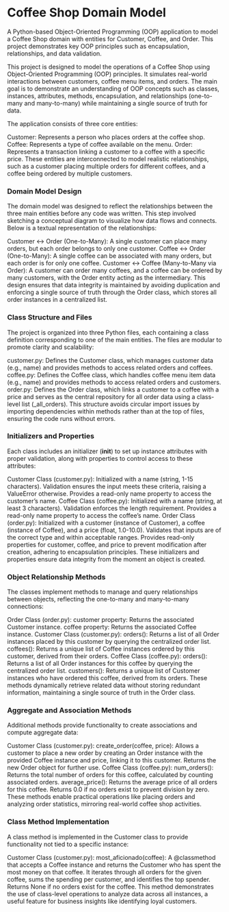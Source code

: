 # Coffee Shop Domain Model

A Python-based Object-Oriented Programming (OOP) application to model a Coffee Shop domain with entities for Customer, Coffee, and Order. This project demonstrates key OOP principles such as encapsulation, relationships, and data validation.


This project is designed to model the operations of a Coffee Shop using Object-Oriented Programming (OOP) principles. It simulates real-world interactions between customers, coffee menu items, and orders. The main goal is to demonstrate an understanding of OOP concepts such as classes, instances, attributes, methods, encapsulation, and relationships (one-to-many and many-to-many) while maintaining a single source of truth for data.

The application consists of three core entities:

Customer: Represents a person who places orders at the coffee shop.
Coffee: Represents a type of coffee available on the menu.
Order: Represents a transaction linking a customer to a coffee with a specific price.
These entities are interconnected to model realistic relationships, such as a customer placing multiple orders for different coffees, and a coffee being ordered by multiple customers.

### Domain Model Design
The domain model was designed to reflect the relationships between the three main entities before any code was written. This step involved sketching a conceptual diagram to visualize how data flows and connects. Below is a textual representation of the relationships:

Customer ↔ Order (One-to-Many): A single customer can place many orders, but each order belongs to only one customer.
Coffee ↔ Order (One-to-Many): A single coffee can be associated with many orders, but each order is for only one coffee.
Customer ↔ Coffee (Many-to-Many via Order): A customer can order many coffees, and a coffee can be ordered by many customers, with the Order entity acting as the intermediary.
This design ensures that data integrity is maintained by avoiding duplication and enforcing a single source of truth through the Order class, which stores all order instances in a centralized list.

### Class Structure and Files
The project is organized into three Python files, each containing a class definition corresponding to one of the main entities. The files are modular to promote clarity and scalability:

customer.py: Defines the Customer class, which manages customer data (e.g., name) and provides methods to access related orders and coffees.
coffee.py: Defines the Coffee class, which handles coffee menu item data (e.g., name) and provides methods to access related orders and customers.
order.py: Defines the Order class, which links a customer to a coffee with a price and serves as the central repository for all order data using a class-level list (_all_orders).
This structure avoids circular import issues by importing dependencies within methods rather than at the top of files, ensuring the code runs without errors.

### Initializers and Properties
Each class includes an initializer (__init__) to set up instance attributes with proper validation, along with properties to control access to these attributes:

Customer Class (customer.py):
Initialized with a name (string, 1-15 characters). Validation ensures the input meets these criteria, raising a ValueError otherwise.
Provides a read-only name property to access the customer’s name.
Coffee Class (coffee.py):
Initialized with a name (string, at least 3 characters). Validation enforces the length requirement.
Provides a read-only name property to access the coffee’s name.
Order Class (order.py):
Initialized with a customer (instance of Customer), a coffee (instance of Coffee), and a price (float, 1.0-10.0). Validates that inputs are of the correct type and within acceptable ranges.
Provides read-only properties for customer, coffee, and price to prevent modification after creation, adhering to encapsulation principles.
These initializers and properties ensure data integrity from the moment an object is created.

### Object Relationship Methods
The classes implement methods to manage and query relationships between objects, reflecting the one-to-many and many-to-many connections:

Order Class (order.py):
customer property: Returns the associated Customer instance.
coffee property: Returns the associated Coffee instance.
Customer Class (customer.py):
orders(): Returns a list of all Order instances placed by this customer by querying the centralized order list.
coffees(): Returns a unique list of Coffee instances ordered by this customer, derived from their orders.
Coffee Class (coffee.py):
orders(): Returns a list of all Order instances for this coffee by querying the centralized order list.
customers(): Returns a unique list of Customer instances who have ordered this coffee, derived from its orders.
These methods dynamically retrieve related data without storing redundant information, maintaining a single source of truth in the Order class.

### Aggregate and Association Methods
Additional methods provide functionality to create associations and compute aggregate data:

Customer Class (customer.py):
create_order(coffee, price): Allows a customer to place a new order by creating an Order instance with the provided Coffee instance and price, linking it to this customer. Returns the new Order object for further use.
Coffee Class (coffee.py):
num_orders(): Returns the total number of orders for this coffee, calculated by counting associated orders.
average_price(): Returns the average price of all orders for this coffee. Returns 0.0 if no orders exist to prevent division by zero.
These methods enable practical operations like placing orders and analyzing order statistics, mirroring real-world coffee shop activities.

### Class Method Implementation
A class method is implemented in the Customer class to provide functionality not tied to a specific instance:

Customer Class (customer.py):
most_aficionado(coffee): A @classmethod that accepts a Coffee instance and returns the Customer who has spent the most money on that coffee. It iterates through all orders for the given coffee, sums the spending per customer, and identifies the top spender. Returns None if no orders exist for the coffee.
This method demonstrates the use of class-level operations to analyze data across all instances, a useful feature for business insights like identifying loyal customers.

